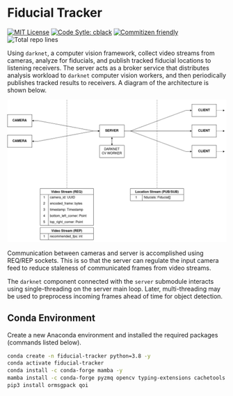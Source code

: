 # Fiducial Tracker

<p>
  <a href="https://opensource.org/licenses/MIT"><img src="https://img.shields.io/github/license/mahyarmirrashed/fiducial-tracker" alt="MIT License" /></a>
  <a href="https://pypi.org/project/cblack/"><img src="https://img.shields.io/badge/code%20style-cblack-lightblue.svg" alt="Code Sytle: cblack" /></a>
  <a href="https://commitizen.github.io/cz-cli/"><img src="https://img.shields.io/badge/commitizen-friendly-brightgreen.svg" alt="Commitizen friendly" /></a>
  <img src="https://img.shields.io/tokei/lines/github/mahyarmirrashed/fiducial-tracker" alt="Total repo lines" />
</p>

Using `darknet`, a computer vision framework, collect video streams from cameras, analyze for fiducials, and publish tracked fiducial locations to listening receivers. The server acts as a broker service that distributes analysis workload to `darknet` computer vision workers, and then periodically publishes tracked results to receivers. A diagram of the architecture is shown below.

![](res/architecture.png)

Communication between cameras and server is accomplished using REQ/REP sockets. This is so that the server can regulate the input camera feed to reduce staleness of communicated frames from video streams.

The `darknet` component connected with the `server` submodule interacts using single-threading on the server main loop. Later, multi-threading may be used to preprocess incoming frames ahead of time for object detection.

## Conda Environment

Create a new Anaconda environment and installed the required packages (commands listed below).

```bash
conda create -n fiducial-tracker python=3.8 -y
conda activate fiducial-tracker
conda install -c conda-forge mamba -y
mamba install -c conda-forge pyzmq opencv typing-extensions cachetools -y
pip3 install ormsgpack qoi
```
